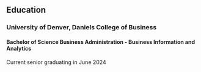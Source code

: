 ## Education
### University of Denver, Daniels College of Business
#### Bachelor of Science Business Administration - Business Information and Analytics
Current senior graduating in June 2024
